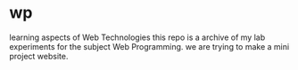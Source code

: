 # wp
learning aspects of Web Technologies
this repo is a archive of my lab experiments for the subject Web Programming.
we are trying to make a mini project website.
